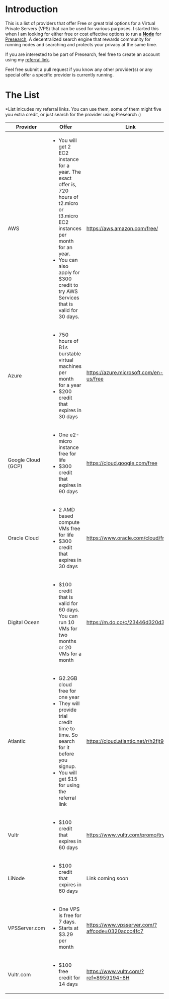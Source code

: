 # Introduction
This is a list of providers that offer Free or great trial options for a Virtual Private Servers (VPS) that can be used for various purposes. I started this when I am looking for either free or cost effective options to run a [**Node**](https://nodes.presearch.org/) for [Presearch](https://presearch.org), A decentralized search engine that rewards community for running nodes and searching and protects your privacy at the same time.

If you are interested to be part of Presearch, feel free to create an account using my [referral link](https://presearch.org/signup?rid=2073260).

Feel free submit a pull request if you know any other provider(s) or any special offer a specific provider is currently running.

# The List

*List inlcudes my referral links. You can use them, some of them might five you extra credit, or just search for the provider using Presearch :)

| Provider | Offer | Link|
| --- | --- | --- |
| AWS | <ul><li>You will get 2 EC2 instance for a year. The exact offer is, 720 hours of t2.micro or t3.micro EC2 instances per month for an year.</li><li>You can also apply for $300 credit to try AWS Services that is valid for 30 days. </li></ul> | https://aws.amazon.com/free/ |
| Azure | <ul><li>750 hours of B1s burstable virtual machines per month for a year</li><li>$200 credit that expires in 30 days</li></ul> | https://azure.microsoft.com/en-us/free |
| Google Cloud (GCP) | <ul><li>One e2-micro instance free for life</li><li>$300 credit that expires in 90 days</li></ul>| https://cloud.google.com/free |
| Oracle Cloud | <ul><li>2 AMD based compute VMs free for life</li><li>$300 credit that expires in 30 days</li></ul>| https://www.oracle.com/cloud/free/ |
| Digital Ocean | <ul><li>$100 credit that is valid for 60 days. You can run 10 VMs for two months or 20 VMs for a month</li></ul>| https://m.do.co/c/23446d320d3e |
| Atlantic | <ul><li>G2.2GB cloud free for one year</li><li>They will provide trial credit time to time. So search for it before you signup.</li><li>You will get $15 for using the referral link</li></ul>| https://cloud.atlantic.net/r/h2fjt9bh |
| Vultr | <ul><li>$100 credit that expires in 60 days</li><ul> | https://www.vultr.com/promo/try100 |
| LiNode| <ul><li>$100 credit that expires in 60 days</li></ul> | Link coming soon |
| VPSServer.com | <ul><li>One VPS is free for 7 days.</li><li>Starts at $3.29 per month</li></ul> | https://www.vpsserver.com/?affcode=0320accc4fc7 |
| Vultr.com | <ul><li>$100 free credit for 14 days</li></ul> | https://www.vultr.com/?ref=8959194-8H |


